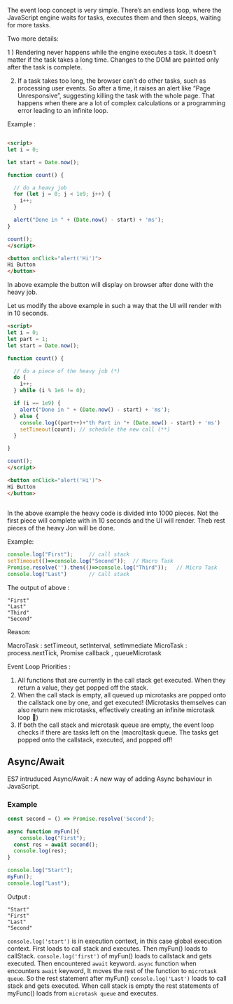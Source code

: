 The event loop concept is very simple. There’s an endless loop, where the JavaScript engine waits for tasks, executes them and then sleeps, waiting for more tasks.

Two more details:

1 ) Rendering never happens while the engine executes a task. It doesn’t matter if the task takes a long time. Changes to the DOM are painted only after the task is complete.

2) If a task takes too long, the browser can’t do other tasks, such as processing user events. So after a time, it raises an alert like “Page Unresponsive”, suggesting killing the task with the whole page. That happens when there are a lot of complex calculations or a programming error leading to an infinite loop.

Example : 

```html

<script>
let i = 0;

let start = Date.now();

function count() {

  // do a heavy job
  for (let j = 0; j < 1e9; j++) {
    i++;
  }

  alert("Done in " + (Date.now() - start) + 'ms');
}

count();
</script>

<button onClick="alert('Hi')">
Hi Button
</button>

```
  
In above example the button will display on browser after done with the heavy job.
  
Let us modify the above example in such a way that the UI will render with in 10 seconds.
  
```html
<script>
let i = 0;
let part = 1;
let start = Date.now();

function count() {

  // do a piece of the heavy job (*)
  do {
    i++;
  } while (i % 1e6 != 0);

  if (i == 1e9) {
    alert("Done in " + (Date.now() - start) + 'ms');
  } else {
  	console.log((part++)+"th Part in "+ (Date.now() - start) + 'ms')
    setTimeout(count); // schedule the new call (**)
  }

}

count();
</script>

<button onClick="alert('Hi')">
Hi Button
</button>
  
```
  
In the above example the heavy code is divided into 1000 pieces. Not the first piece will complete with in 10 seconds and the UI will render. Theb rest pieces of the heavy Jon will be done.
  
  
Example:  
  
```js
console.log("First");     // call stack
setTimeout(()=>console.log("Second"));  // Macro Task
Promise.resolve('').then(()=>console.log("Third"));   // Micro Task
console.log("Last")       // Call stack
```

The output of above :

```
"First"
"Last"
"Third"
"Second"
```

Reason:

MacroTask : setTimeout, setInterval, setImmediate
MicroTask : process.nextTick, Promise callback , queueMicrotask

Event Loop Priorities :

1) All functions that are currently in the call stack get executed. When they return a value, they get popped off the stack.
2) When the call stack is empty, all queued up microtasks are popped onto the callstack one by one, and get executed! (Microtasks themselves can also return new microtasks, effectively creating an infinite microtask loop 😬)
3) If both the call stack and microtask queue are empty, the event loop checks if there are tasks left on the (macro)task queue. The tasks get popped onto the callstack, executed, and popped off!

  
## Async/Await

ES7 intruduced Async/Await : A new way of adding Async behaviour in JavaScript.

### Example

```js
const second = () => Promise.resolve('Second');

async function myFun(){
	console.log("First");
  const res = await second();
  console.log(res);
}

console.log("Start");
myFun();
console.log("Last");
```

Output :

```
"Start"
"First"
"Last"
"Second"
```

`console.log('start')` is in execution context, in this case global execution context. First loads to call stack and executes. Then myFun() loads to callStack. `console.log('first')` of myFun() loads to callstack and gets executed. Then encountered `await` keyword. `async` function when encounters `await` keyword, It moves the rest of the function to `microtask queue`. So the rest statement after myFun() `console.log('Last')` loads to call stack and gets executed. When call stack is empty the rest statements of myFunc() loads from `microtask queue` and executes.



